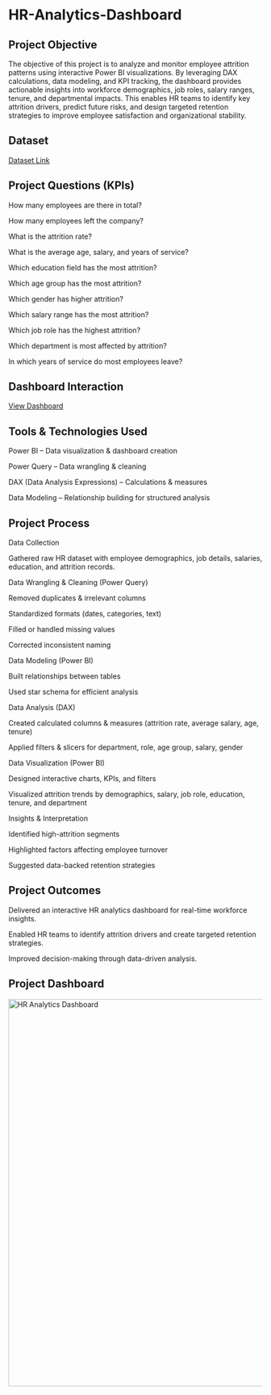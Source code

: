 # HR-Analytics-Dashboard

## Project Objective
The objective of this project is to analyze and monitor employee attrition patterns using interactive Power BI visualizations. By leveraging DAX calculations, data modeling, and KPI tracking, the dashboard provides actionable insights into workforce demographics, job roles, salary ranges, tenure, and departmental impacts.
This enables HR teams to identify key attrition drivers, predict future risks, and design targeted retention strategies to improve employee satisfaction and organizational stability.

## Dataset

<a href = "https://github.com/abhivaland2-maker/HR-Analytics-Dashboard/blob/main/HR_Analytics.csv">Dataset Link</a>

## Project Questions (KPIs)
How many employees are there in total?

How many employees left the company?

What is the attrition rate?

What is the average age, salary, and years of service?

Which education field has the most attrition?

Which age group has the most attrition?

Which gender has higher attrition?

Which salary range has the most attrition?

Which job role has the highest attrition?

Which department is most affected by attrition?

In which years of service do most employees leave?

## Dashboard Interaction

<a href = "https://github.com/abhivaland2-maker/HR-Analytics-Dashboard/blob/main/HR%20Analytics%20Dashboard.png">View Dashboard</a>


## Tools & Technologies Used
Power BI – Data visualization & dashboard creation

Power Query – Data wrangling & cleaning

DAX (Data Analysis Expressions) – Calculations & measures

Data Modeling – Relationship building for structured analysis


## Project Process

Data Collection

Gathered raw HR dataset with employee demographics, job details, salaries, education, and attrition records.

Data Wrangling & Cleaning (Power Query)

Removed duplicates & irrelevant columns

Standardized formats (dates, categories, text)

Filled or handled missing values

Corrected inconsistent naming

Data Modeling (Power BI)

Built relationships between tables

Used star schema for efficient analysis

Data Analysis (DAX)

Created calculated columns & measures (attrition rate, average salary, age, tenure)

Applied filters & slicers for department, role, age group, salary, gender

Data Visualization (Power BI)

Designed interactive charts, KPIs, and filters

Visualized attrition trends by demographics, salary, job role, education, tenure, and department

Insights & Interpretation

Identified high-attrition segments

Highlighted factors affecting employee turnover

Suggested data-backed retention strategies


## Project Outcomes
Delivered an interactive HR analytics dashboard for real-time workforce insights.

Enabled HR teams to identify attrition drivers and create targeted retention strategies.

Improved decision-making through data-driven analysis.

## Project Dashboard

<img width="1301" height="768" alt="HR Analytics Dashboard" src="https://github.com/user-attachments/assets/b8e0633c-0659-4112-9b32-002d33372b27" />

